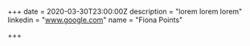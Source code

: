 +++
date = 2020-03-30T23:00:00Z
description = "lorem lorem lorem"
linkedin = "www.google.com"
name = "Fiona Points"

+++
